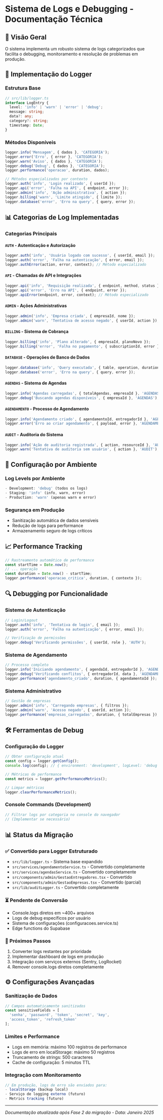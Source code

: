 
# Sistema de Logs e Debugging - Documentação Técnica

## 🎯 Visão Geral

O sistema implementa um robusto sistema de logs categorizados que facilita o debugging, monitoramento e resolução de problemas em produção.

## 🔧 Implementação do Logger

### Estrutura Base
```typescript
// src/lib/logger.ts
interface LogEntry {
  level: 'info' | 'warn' | 'error' | 'debug';
  message: string;
  data?: any;
  category?: string;
  timestamp: Date;
}
```

### Métodos Disponíveis
```typescript
logger.info('Mensagem', { dados }, 'CATEGORIA');
logger.error('Erro', { error }, 'CATEGORIA');
logger.warn('Aviso', { dados }, 'CATEGORIA');
logger.debug('Debug', { dados }, 'CATEGORIA');
logger.performance('operacao', duration, dados);

// Métodos especializados por contexto
logger.auth('info', 'Login realizado', { userId });
logger.api('error', 'Falha na API', { endpoint, error });
logger.admin('info', 'Ação administrativa', { action });
logger.billing('warn', 'Limite atingido', { limite });
logger.database('error', 'Erro na query', { query, error });
```

## 📊 Categorias de Log Implementadas

### Categorias Principais

#### `AUTH` - Autenticação e Autorização
```typescript
logger.auth('info', 'Usuário logado com sucesso', { userId, email });
logger.auth('error', 'Falha na autenticação', { error, email });
logger.authError(action, error, context); // Método especializado
```

#### `API` - Chamadas de API e Integrações
```typescript
logger.api('info', 'Requisição realizada', { endpoint, method, status });
logger.api('error', 'Erro na API', { endpoint, error });
logger.apiError(endpoint, error, context); // Método especializado
```

#### `ADMIN` - Ações Administrativas
```typescript
logger.admin('info', 'Empresa criada', { empresaId, nome });
logger.admin('warn', 'Tentativa de acesso negado', { userId, action });
```

#### `BILLING` - Sistema de Cobrança
```typescript
logger.billing('info', 'Plano alterado', { empresaId, planoNovo });
logger.billing('error', 'Falha no pagamento', { subscriptionId, error });
```

#### `DATABASE` - Operações de Banco de Dados
```typescript
logger.database('info', 'Query executada', { table, operation, duration });
logger.database('error', 'Erro na query', { query, error });
```

#### `AGENDAS` - Sistema de Agendas
```typescript
logger.info('Agendas carregadas', { totalAgendas, empresaId }, 'AGENDAS');
logger.debug('Buscando agendas disponíveis', { empresaId }, 'AGENDAS');
```

#### `AGENDAMENTO` - Processo de Agendamento
```typescript
logger.info('Agendamento criado', { agendamentoId, entregadorId }, 'AGENDAMENTO');
logger.error('Erro ao criar agendamento', { payload, error }, 'AGENDAMENTO');
```

#### `AUDIT` - Auditoria do Sistema
```typescript
logger.info('Ação de auditoria registrada', { action, resourceId }, 'AUDIT');
logger.warn('Tentativa de auditoria sem usuário', { action }, 'AUDIT');
```

## 🚀 Configuração por Ambiente

### Log Levels por Ambiente
```typescript
- Development: 'debug' (todos os logs)
- Staging: 'info' (info, warn, error)
- Production: 'warn' (apenas warn e error)
```

### Segurança em Produção
- Sanitização automática de dados sensíveis
- Redução de logs para performance
- Armazenamento seguro de logs críticos

## 📈 Performance Tracking

```typescript
// Rastreamento automático de performance
const startTime = Date.now();
// ... operação
const duration = Date.now() - startTime;
logger.performance('operacao_critica', duration, { contexto });
```

## 🔍 Debugging por Funcionalidade

### Sistema de Autenticação
```typescript
// Login/Logout
logger.auth('info', 'Tentativa de login', { email });
logger.auth('error', 'Falha na autenticação', { error, email });

// Verificação de permissões  
logger.debug('Verificando permissões', { userId, role }, 'AUTH');
```

### Sistema de Agendamento
```typescript
// Processo completo
logger.info('Iniciando agendamento', { agendaId, entregadorId }, 'AGENDAMENTO');
logger.debug('Verificando conflitos', { entregadorId, data }, 'AGENDAMENTO');
logger.performance('agendamento_criado', duration, { agendamentoId });
```

### Sistema Administrativo
```typescript
// Gestão de empresas
logger.admin('info', 'Carregando empresas', { filtros });
logger.admin('warn', 'Acesso negado', { userId, action });
logger.performance('empresas_carregadas', duration, { totalEmpresas });
```

## 🛠️ Ferramentas de Debug

### Configuração do Logger
```typescript
// Obter configuração atual
const config = logger.getConfig();
console.log(config); // { environment: 'development', logLevel: 'debug', ... }

// Métricas de performance
const metrics = logger.getPerformanceMetrics();

// Limpar métricas
logger.clearPerformanceMetrics();
```

### Console Commands (Development)
```javascript
// Filtrar logs por categoria no console do navegador
// (Implementar se necessário)
```

## 📊 Status da Migração

### ✅ Convertido para Logger Estruturado
- `src/lib/logger.ts` - Sistema base expandido
- `src/services/agendamentoService.ts` - Convertido completamente
- `src/services/agendasService.ts` - Convertido completamente  
- `src/components/admin/GestaoEntregadores.tsx` - Convertido
- `src/components/admin/GestaoEmpresas.tsx` - Convertido (parcial)
- `src/lib/auditLogger.ts` - Convertido completamente

### ⏳ Pendente de Conversão
- Console.logs diretos em ~400+ arquivos
- Logs de debug específicos por usuário
- Sistema de configurações (configuracoes.service.ts)
- Edge functions do Supabase

### 🎯 Próximos Passos
1. Converter logs restantes por prioridade
2. Implementar dashboard de logs em produção
3. Integração com serviços externos (Sentry, LogRocket)
4. Remover console.logs diretos completamente

## ⚙️ Configurações Avançadas

### Sanitização de Dados
```typescript
// Campos automaticamente sanitizados
const sensitiveFields = [
  'senha', 'password', 'token', 'secret', 'key', 
  'access_token', 'refresh_token'
];
```

### Limites e Performance
- Logs em memória: máximo 100 registros de performance
- Logs de erro em localStorage: máximo 50 registros
- Truncamento de strings: 500 caracteres
- Cache de configuração: 5 minutos TTL

### Integração com Monitoramento
```typescript
// Em produção, logs de erro são enviados para:
- localStorage (backup local)
- Serviço de logging externo (futuro)
- Metrics tracking (futuro)
```

---
*Documentação atualizada após Fase 2 da migração - Data: Janeiro 2025*
